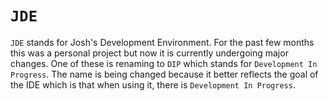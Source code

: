 # `JDE`

`JDE` stands for Josh's Development Environment. For the past few months this was a personal project but now it is currently undergoing major changes. One of these is renaming to `DIP` which stands for `Development In Progress`. The name is being changed because it better reflects the goal of the IDE which is that when using it, there is `Development In Progress`. 

